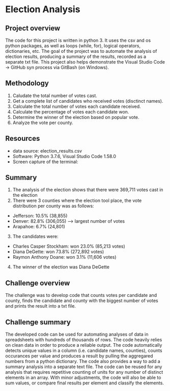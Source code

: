 # Election Analysis
## Project overview
The code for this project is written in python 3. It uses the csv and os python packages, as well as loops (while, for), logical operators, dictionaries, etc. The goal of the project was to automate the analysis of election results, producing a summary of the results, recorded as a separate txt file.
This project also helps demonstrate the Visual Studio Code -> GitHub syn process via GitBash (on Windows).

## Methodology
1. Caludate the total number of votes cast.
2. Get a complete list of candidates who received votes (disctinct names).
3. Calculate the total number of votes each candidate received.
4. Calculate the percentage of votes each candidate won.
5. Determine the winner of the election based on popular vote.
6. Analyze the vote per county.

## Resources
 - data source: election_results.csv
 - Software: Python 3.7.6, Visual Studio Code 1.58.0
 - Screen capture of the terminal: 

## Summary
1. The analysis of the election shows that there were 369,711 votes cast in the election
2. There were 3 counties where the election tool place, the vote distribution per county was as follows:
 - Jefferson: 10.5% (38,855)
 - Denver: 82.8% (306,055) --> largest number of votes
 - Arapahoe: 6.7% (24,801)
3. The candidates were: 
 - Charles Casper Stockham: won 23.0% (85,213 votes)
 - Diana DeGette: won 73.8% (272,892 votes)
 - Raymon Anthony Doane: won 3.1% (11,606 votes)
4. The winner of the election was Diana DeGette

## Challenge overview
The challenge was to develop code that counts votes per candidate and county, finds the candidate and county with the biggest number of votes and prints the result into a txt file. 

## Challenge summary
The developed code can be used for automating analyses of data in spreadsheets with hundreds of thousands of rows. The code heavily relies on clean data in order to produce a reliable output. The code automatically detects unique values in a column (i.e. candidate names, counties), counts occurances per value and produces a result by pulling the aggregared numbers from a python dictionary. The code also provides a way to add a summary analysis into a separate text file. The code can be reused for any analysis that requires repetitive counting of units for any number of distinct elements in an array. With minor adjustments, the code will also be able to sum values, or compare final results per element and classify the elements.
